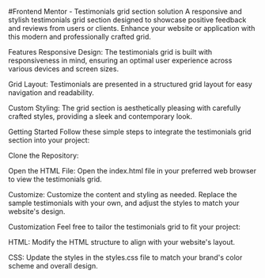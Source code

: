 
#Frontend Mentor - Testimonials grid section solution
A responsive and stylish testimonials grid section designed to showcase positive feedback and reviews from users or clients. Enhance your website or application with this modern and professionally crafted grid.

Features
Responsive Design: The testimonials grid is built with responsiveness in mind, ensuring an optimal user experience across various devices and screen sizes.

Grid Layout: Testimonials are presented in a structured grid layout for easy navigation and readability.

Custom Styling: The grid section is aesthetically pleasing with carefully crafted styles, providing a sleek and contemporary look.

Getting Started
Follow these simple steps to integrate the testimonials grid section into your project:

Clone the Repository:

Open the HTML File:
Open the index.html file in your preferred web browser to view the testimonials grid.

Customize:
Customize the content and styling as needed. Replace the sample testimonials with your own, and adjust the styles to match your website's design.

Customization
Feel free to tailor the testimonials grid to fit your project:

HTML: Modify the HTML structure to align with your website's layout.

CSS: Update the styles in the styles.css file to match your brand's color scheme and overall design.
